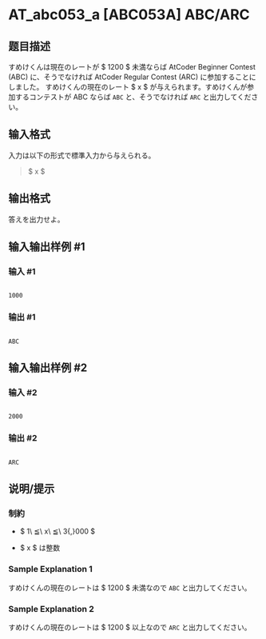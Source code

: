 # AT_abc053_a [ABC053A] ABC/ARC

## 题目描述

[problemUrl]: https://atcoder.jp/contests/abc053/tasks/abc053_a

すめけくんは現在のレートが $ 1200 $ 未満ならば AtCoder Beginner Contest (ABC) に、そうでなければ AtCoder Regular Contest (ARC) に参加することにしました。 すめけくんの現在のレート $ x $ が与えられます。すめけくんが参加するコンテストが ABC ならば `ABC` と、そうでなければ `ARC` と出力してください。

## 输入格式

入力は以下の形式で標準入力から与えられる。

> $ x $

## 输出格式

答えを出力せよ。

## 输入输出样例 #1

### 输入 #1

```
1000
```

### 输出 #1

```
ABC
```

## 输入输出样例 #2

### 输入 #2

```
2000
```

### 输出 #2

```
ARC
```

## 说明/提示

### 制約

- $ 1\ ≦\ x\ ≦\ 3{,}000 $
- $ x $ は整数

### Sample Explanation 1

すめけくんの現在のレートは $ 1200 $ 未満なので `ABC` と出力してください。

### Sample Explanation 2

すめけくんの現在のレートは $ 1200 $ 以上なので `ARC` と出力してください。